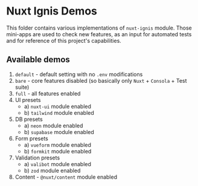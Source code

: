 # Nuxt Ignis Demos
This folder contains various implementations of `nuxt-ignis` module. Those mini-apps are used to check new features, as an input for automated tests and for reference of this project's capabilities.

## Available demos
01. `default` - default setting with no `.env` modifications
02. `bare` - core features disabled (so basically only `Nuxt` + `Consola` + Test suite)
03. `full` - all features enabled
04. UI presets
    - a) `nuxt-ui` module enabled
    - b) `tailwind` module enabled
05. DB presets
    - a) `neon` module enabled
    - b) `supabase` module enabled
06. Form presets
    - a) `vueform` module enabled
    - b) `formkit` module enabled
07. Validation presets
    - a) `valibot` module enabled
    - b) `zod` module enabled
08. Content - `@nuxt/content` module enabled
